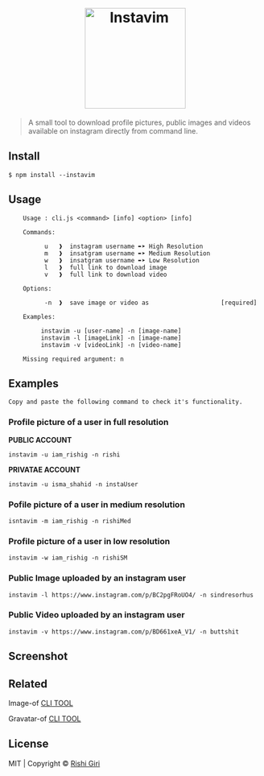 <h1 align="center">
  <br>
  <a href="https://www.npmjs.com/package/instavim"><img src="http://rishigiri.com/github/instavim.png" alt="Instavim" width="200"></a>
  <br>
</h1>

> A small tool to download profile pictures, public images and videos available on instagram directly from command line.

## Install

```
$ npm install --instavim
```

## Usage

```
    Usage : cli.js <command> [info] <option> [info]           

    Commands:

          u   ❱  instagram username ➨➤ High Resolution
          m   ❱  insatgram username ➨➤ Medium Resolution
          w   ❱  insatgram username ➨➤ Low Resolution
          l   ❱  full link to download image
          v   ❱  full link to download video

    Options:

          -n  ❱  save image or video as                    [required]

    Examples:

         instavim -u [user-name] -n [image-name]
         instavim -l [imageLink] -n [image-name]
         instavim -v [videoLink] -n [video-name]

    Missing required argument: n

```
## Examples
```
Copy and paste the following command to check it's functionality.
```

### Profile picture of a user in full resolution

__PUBLIC ACCOUNT__

```
instavim -u iam_rishig -n rishi
```
__PRIVATAE ACCOUNT__

```
instavim -u isma_shahid -n instaUser
```
### Pofile picture of a user in medium resolution
```
isntavim -m iam_rishig -n rishiMed
```

### Profile picture of a user in low resolution
```
instavim -w iam_rishig -n rishiSM
```

### Public Image uploaded by an instagram user
```
instavim -l https://www.instagram.com/p/BC2pgFRoUO4/ -n sindresorhus
```

### Public Video uploaded by an instagram user
```
instavim -v https://www.instagram.com/p/BD661xeA_V1/ -n buttshit
```

## Screenshot


## Related

Image-of    [ CLI TOOL ](https://github.com/CodeDotJS/image-of)

Gravatar-of [ CLI TOOL ](https://github.com/CodeDotJS/gravatar-of)

## License

MIT | Copyright &copy; [Rishi Giri](http://rishigiri.com)
